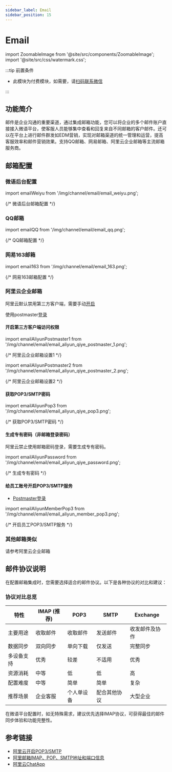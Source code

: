 ```yaml
---
sidebar_label: Email
sidebar_position: 15
---
```


# Email

import ZoomableImage from '@site/src/components/ZoomableImage';
import '@site/src/css/watermark.css';

:::tip 前置条件

- 此模块为付费模块，如需要，请[扫码联系微信](/img/wechat.png)

:::

## 功能简介

邮件是企业沟通的重要渠道，通过集成邮箱功能，您可以将企业的多个邮件账户直接接入微语平台，使客服人员能够集中查看和回复来自不同邮箱的客户邮件。还可以在平台上进行邮件群发如EDM营销，实现对邮箱渠道的统一管理和运营，提高客服效率和邮件营销效果。支持QQ邮箱、网易邮箱、阿里云企业邮箱等主流邮箱服务商。

## 邮箱配置

### 微语后台配置

import emailWeiyu from '/img/channel/email/email_weiyu.png';

{/* 微语后台邮箱配置 */}
<ZoomableImage src={emailWeiyu} alt="微语后台邮箱配置" />

### QQ邮箱

import emailQQ from '/img/channel/email/email_qq.png';

{/* QQ邮箱配置 */}
<ZoomableImage src={emailQQ} alt="QQ邮箱配置" />

### 网易163邮箱

import email163 from '/img/channel/email/email_163.png';

{/* 网易163邮箱配置 */}
<ZoomableImage src={email163} alt="网易163邮箱配置" />

### 阿里云企业邮箱

阿里云默认禁用第三方客户端，需要手动[开启](https://help.aliyun.com/document_detail/606337.html?spm=a2c4g.11186623.0.0.4395347ejIC1nB)

使用postmaster[登录](https://qiye.aliyun.com/)

#### 开启第三方客户端访问权限

import emailAliyunPostmaster1 from '/img/channel/email/email_aliyun_qiye_postmaster_1.png';

{/* 阿里云企业邮箱设置1 */}
<ZoomableImage src={emailAliyunPostmaster1} alt="阿里云企业邮箱设置1" />

import emailAliyunPostmaster2 from '/img/channel/email/email_aliyun_qiye_postmaster_2.png';

{/* 阿里云企业邮箱设置2 */}
<ZoomableImage src={emailAliyunPostmaster2} alt="阿里云企业邮箱设置2" />

#### 获取POP3/SMTP密码

import emailAliyunPop3 from '/img/channel/email/email_aliyun_qiye_pop3.png';

{/* 获取POP3/SMTP密码 */}
<ZoomableImage src={emailAliyunPop3} alt="获取POP3/SMTP密码" />

#### 生成专有密码（非邮箱登录密码）

阿里云禁止使用邮箱密码登录，需要生成专有密码。

import emailAliyunPassword from '/img/channel/email/email_aliyun_qiye_password.png';

{/* 生成专有密码 */}
<ZoomableImage src={emailAliyunPassword} alt="生成专有密码" />

#### 给员工账号开启POP3/SMTP服务

- [Postmaster登录](https://qiye.aliyun.com/admin/#/account-email)

import emailAliyunMemberPop3 from '/img/channel/email/email_aliyun_member_pop3.png';

{/* 开启员工POP3/SMTP服务 */}
<ZoomableImage src={emailAliyunMemberPop3} alt="开启员工POP3/SMTP服务" />

### 其他邮箱类似

请参考阿里云企业邮箱

## 邮件协议说明

在配置邮箱集成时，您需要选择适合的邮件协议。以下是各种协议的对比和建议：

### 协议对比总览

| 特性 | IMAP (推荐) | POP3 | SMTP | Exchange |
|------|------------|------|------|----------|
| 主要用途 | 收取邮件 | 收取邮件 | 发送邮件 | 收发邮件及协作 |
| 数据同步 | 双向同步 | 单向下载 | 仅发送 | 完整同步 |
| 多设备支持 | 优秀 | 较差 | 不适用 | 优秀 |
| 资源消耗 | 中等 | 低 | 低 | 高 |
| 配置难度 | 中等 | 简单 | 简单 | 复杂 |
| 推荐场景 | 企业客服 | 个人单设备 | 配合其他协议 | 大型企业 |

在微语平台配置时，如无特殊需求，建议优先选择IMAP协议，可获得最佳的邮件同步体验和功能完整性。

## 参考链接

- [阿里云开启POP3/SMTP](https://help.aliyun.com/document_detail/606337.html?spm=a2c4g.11186623.0.0.4395347ejIC1nB)
- [阿里邮箱IMAP、POP、SMTP地址和端口信息](https://help.aliyun.com/document_detail/36576.html)
- [阿里云ChatApp](https://chatapp.console.aliyun.com/Overview)
